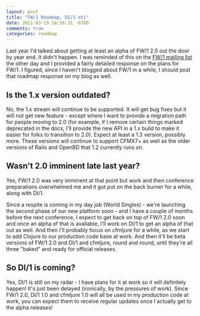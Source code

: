 ```yaml
---
layout: post
title: "FW/1 Roadmap, DI/1 etc"
date: 2011-03-19 18:56:31 -0700
comments: true
categories: roadmap
---
```

Last year I'd talked about getting at least an alpha of FW/1 2.0 out the door by year end. It didn't happen. I was reminded of this on the [FW/1 mailing list](http://groups.google.com/group/framework-one) the other day and I provided a fairly detailed response on the plans for FW/1. I figured, since I haven't blogged about FW/1 in a while, I should post that roadmap response on my blog as well.<!-- more -->

Is the 1.x version outdated?
---
No, the 1.x stream will continue to be supported. It will get bug fixes but it will not get new feature - except where I want to provide a migration path for people moving to 2.0 (for example, if I remove certain things marked deprecated in the docs, I'll provide the new API in a 1.x build to make it easier for folks to transition to 2.0). Expect at least a 1.3 version, possibly more. These versions will continue to support CFMX7+ as well as the older versions of Railo and OpenBD that 1.2 currently runs on.

Wasn't 2.0 imminent late last year?
---
Yes, FW/1 2.0 was very imminent at that point but work and then conference preparations overwhelmed me and it got put on the back burner for a while, along with DI/1.

Since a respite is coming in my day job (World Singles) - we're launching the second phase of our new platform soon - and I have a couple of months before the next conference, I expect to get back on top of FW/1 2.0 soon and once an alpha of that is available, I'll work on DI/1 to get an alpha of that out as well. And then I'll probably focus on cfmljure for a while, as we start to add Clojure to our production code base at work. And then it'll be beta versions of FW/1 2.0 and DI/1 and cfmljure, round and round, until they're all three "baked" and ready for official releases.

So DI/1 is coming?
---
Yes, DI/1 is still on my radar - I have plans for it at work so it will definitely happen! It's just been delayed (ironically, by the pressures of work). Since FW/1 2.0, DI/1 1.0 and cfmljure 1.0 will all be used in my production code at work, you can expect them to receive regular updates once I actually get to the alpha releases!

 
